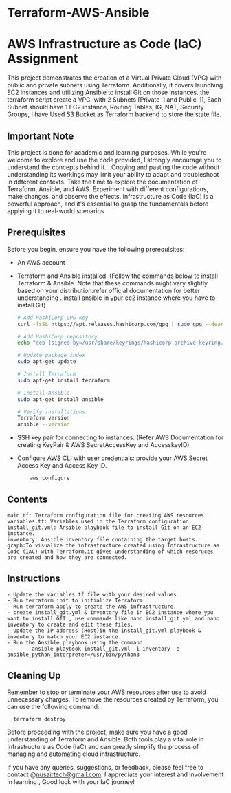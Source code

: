 # Terraform-AWS-Ansible

# AWS Infrastructure as Code (IaC) Assignment

This project demonstrates the creation of a Virtual Private Cloud (VPC) with public and private subnets using Terraform. Additionally, it covers launching EC2 instances and utilizing Ansible to install Git on those instances. the terraform script create a VPC, with 2 Subnets [Private-1 and Public-1], Each Subnet should have 1 EC2 instance, Routing Tables, IG, NAT, Security Groups, I have Used S3 Bucket as Terraform backend to store the state file.

## Important Note

This project is done for academic and learning purposes. While you're welcome to explore and use the code provided, I strongly encourage you to understand the concepts behind it. .
Copying and pasting the code without understanding its workings may limit your ability to adapt and troubleshoot in different contexts. Take the time to explore the documentation of Terraform, Ansible, and AWS. Experiment with different configurations, make changes, and observe the effects. Infrastructure as Code (IaC) is a powerful approach, and it's essential to grasp the fundamentals before applying it to real-world scenarios

## Prerequisites

Before you begin, ensure you have the following prerequisites:

- An AWS account
- Terraform and Ansible installed. (Follow the commands below to install Terraform & Ansible. Note that these commands might vary slightly based on your distribution.refer official documentation for better understanding . install ansible in ypur ec2 instance where you have to install Git)

   ```bash
   # Add HashiCorp GPG key
   curl -fsSL https://apt.releases.hashicorp.com/gpg | sudo gpg --dearmor -o /usr/share/keyrings/hashicorp-archive-keyring.gpg

   # Add HashiCorp repository
   echo "deb [signed-by=/usr/share/keyrings/hashicorp-archive-keyring.gpg] https://apt.releases.hashicorp.com $(lsb_release -cs) main" | sudo tee /etc/apt/sources.list.d/hashicorp.list > /dev/null

   # Update package index
   sudo apt-get update

   # Install Terraform
   sudo apt-get install terraform
   
   # Install Ansible
   sudo apt-get install ansible 

   # Verify installations:
   Terraform version
   ansible --version
   
- SSH key pair for connecting to instances. (Refer AWS Documentation for creating KeyPair & AWS SecretAccessKey and AccesskeyID)
- Configure AWS CLI with user credentials: provide your AWS Secret Access Key and Access Key ID.
  
   ```bash
       aws configure

## Contents

    main.tf: Terraform configuration file for creating AWS resources.
    variables.tf: Variables used in the Terraform configuration.
    install_git.yml: Ansible playbook file to install Git on an EC2 instance.
    inventory: Ansible inventory file containing the target hosts.
    graph:To visualize the infrastructure created using Infrastructure as Code (IAC) with Terraform.it gives understanding of which resoruces are created and how they are connected.

## Instructions

    - Update the variables.tf file with your desired values.
    - Run terraform init to initialize Terraform.
    - Run terraform apply to create the AWS infrastructure.
    - create install_git.yml & inventory file in EC2 instance where ypu want to install GIT , use commands like nano install_git.yml and nano inventory to create and edit these files.
    - Update the IP address (Host)in the install_git.yml playbook & inventory to match your EC2 instance.
    - Run the Ansible playbook using the command:
            ansible-playbook install_git.yml -i inventory -e ansible_python_interpreter=/usr/bin/python3

## Cleaning Up

Remember to stop or terminate your AWS resources after use to avoid unnecessary charges. To remove the resources created by Terraform, you can use the following command:

      terraform destroy

Before proceeding with the project, make sure you have a good understanding of Terraform and Ansible. Both tools play a vital role in Infrastructure as Code (IaC) and can greatly simplify the process of managing and automating cloud infrastructure.

If you have any queries, suggestions, or feedback, please feel free to contact @nusairtech@gmail.com. I appreciate your interest and involvement in learning , Good luck with your IaC journey! 




